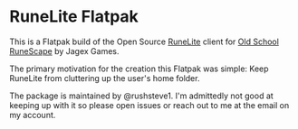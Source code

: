 # RuneLite Flatpak

This is a Flatpak build of the Open Source [RuneLite](https://runelite.net/)
client for [Old School RuneScape](https://oldschool.runescape.com/) by Jagex Games.

The primary motivation for the creation this Flatpak was simple:
Keep RuneLite from cluttering up the user's home folder.

The package is maintained by @rushsteve1. I'm admittedly not good at keeping up
with it so please open issues or reach out to me at the email on my account.
